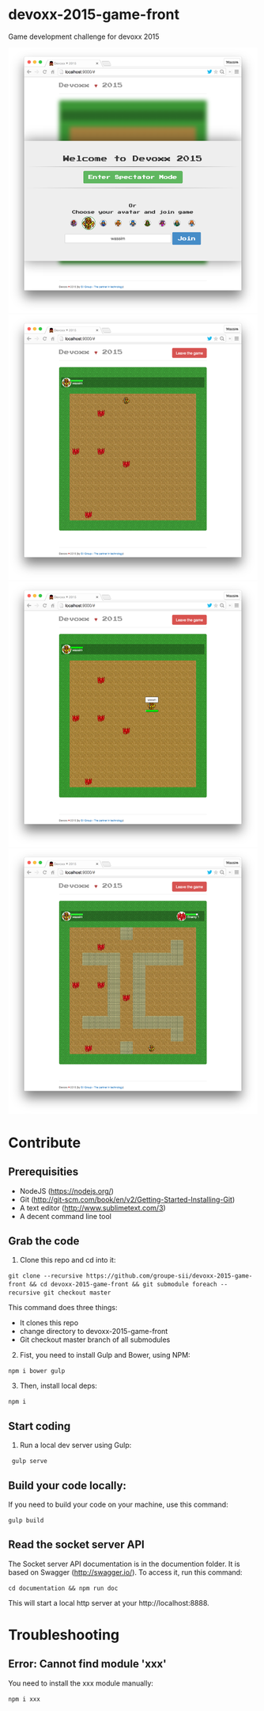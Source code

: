# devoxx-2015-game-front
Game development challenge for devoxx 2015

![Alt text](screenshots/1.png?raw=true "Devoxx ♥ 2015")
![Alt text](screenshots/2.png?raw=true "Devoxx ♥ 2015")
![Alt text](screenshots/3.png?raw=true "Devoxx ♥ 2015")
![Alt text](screenshots/4.png?raw=true "Devoxx ♥ 2015")

# Contribute

## Prerequisities

- NodeJS (https://nodejs.org/)
- Git (http://git-scm.com/book/en/v2/Getting-Started-Installing-Git)
- A text editor (http://www.sublimetext.com/3)
- A decent command line tool

## Grab the code

1) Clone this repo and cd into it:

```git clone --recursive https://github.com/groupe-sii/devoxx-2015-game-front && cd devoxx-2015-game-front && git submodule foreach --recursive git checkout master```

This command does three things:
- It clones this repo
- change directory to devoxx-2015-game-front
- Git checkout master branch of all submodules

2) Fist, you need to install Gulp and Bower, using NPM:

```npm i bower gulp```

3) Then, install local deps:

```npm i```

## Start coding

1) Run a local dev server using Gulp:

``` gulp serve```

## Build your code locally:

If you need to build your code on your machine, use this command:

```gulp build```

## Read the socket server API

The Socket server API documentation is in the documention folder. It is based on Swagger (http://swagger.io/). To access it, run this command:

```cd documentation && npm run doc```

This will start a local http server at your http://localhost:8888.

# Troubleshooting
## Error: Cannot find module 'xxx'
You need to install the xxx module manually:

```npm i xxx```

